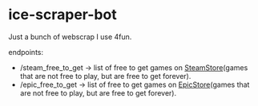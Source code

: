 # ice-scraper-bot

Just a bunch of webscrap I use 4fun.

endpoints:
* /steam_free_to_get -> list of free to get games on [SteamStore](https://store.steampowered.com/)(games that are not free to play, but are free to get forever).
* /epic_free_to_get -> list of free to get games on [EpicStore](https://www.epicgames.com/store/)(games that are not free to play, but are free to get forever).
